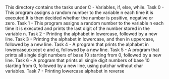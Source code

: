 This directory contains the tasks under C - Variables, if, else, while.
Task 0 - This program assigns a random number to the variable n each time it is executed.It is then decided whether the number is positive, negative or zero.
Task 1 - This program assigns a random number to the variable n each time it is executed and prints the last digit of the number stored in the variable n.
Task 2 - Printing the alphabet in lowercase, followed by a new line.
Task 3 - Printing the alphabet in lowercase, and then in uppercase, followed by a new line.
Task 4 - A program that prints the alphabet in lowercase,except e and q, followed by a new line.
Task 5 - A program that prints all single digit numbers of base 10 starting from 0, followed by a new line.
Task 6 - A program that prints all single digit numbers of base 10 starting from 0, followed by a new line, using putchar without char variables.
Task 7 - Printing lowercase alphabet in reverse
